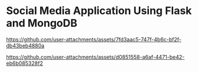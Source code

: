 # Social Media Application Using Flask and MongoDB



https://github.com/user-attachments/assets/7fd3aac5-747f-4b6c-bf2f-db43beb4880a



https://github.com/user-attachments/assets/d0851558-a6af-4471-be42-eb6b085328f2


